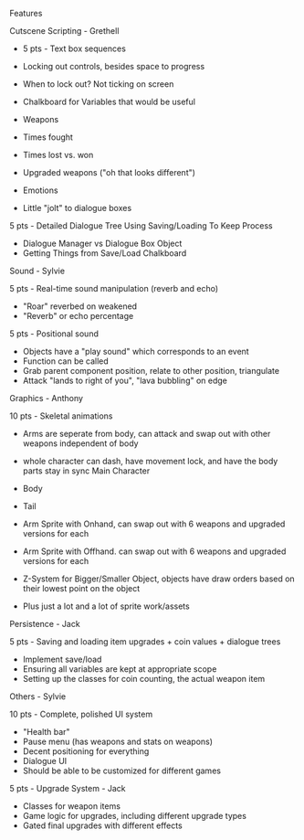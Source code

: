Features


Cutscene Scripting - Grethell
- 5 pts - Text box sequences
- Locking out controls, besides space to progress
- When to lock out? Not ticking on screen
- Chalkboard for Variables that would be useful

- Weapons
- Times fought
- Times lost vs. won
- Upgraded weapons ("oh that looks different")
- Emotions
- Little "jolt" to dialogue boxes

5 pts - Detailed Dialogue Tree Using Saving/Loading To Keep Process
- Dialogue Manager vs Dialogue Box Object
- Getting Things from Save/Load Chalkboard

Sound - Sylvie

5 pts - Real-time sound manipulation (reverb and echo)
- "Roar" reverbed on weakened
- "Reverb" or echo percentage

5 pts - Positional sound
- Objects have a "play sound" which corresponds to an event
- Function can be called
- Grab parent component position, relate to other position, triangulate
- Attack "lands to right of you", "lava bubbling" on edge

Graphics - Anthony

10 pts - Skeletal animations
- Arms are seperate from body, can attack and swap out with other weapons independent of body
- whole character can dash, have movement lock, and have the body parts stay in sync
Main Character
- Body
- Tail 
- Arm Sprite with Onhand, can swap out with 6 weapons and upgraded versions for each
- Arm Sprite with Offhand. can swap out with 6 weapons and upgraded versions for each

- Z-System for Bigger/Smaller Object, objects have draw orders based on their lowest point on the object
- Plus just a lot and a lot of sprite work/assets

Persistence - Jack

5 pts - Saving and loading item upgrades + coin values + dialogue trees
- Implement save/load
- Ensuring all variables are kept at appropriate scope
- Setting up the classes for coin counting, the actual weapon item

Others - Sylvie

10 pts - Complete, polished UI system
- "Health bar"
- Pause menu (has weapons and stats on weapons)
- Decent positioning for everything
- Dialogue UI
- Should be able to be customized for different games

5 pts - Upgrade System - Jack

- Classes for weapon items
- Game logic for upgrades, including different upgrade types
- Gated final upgrades with different effects
